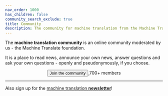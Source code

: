 ```yaml
---
nav_order: 1000
has_children: false
community_search_exclude: true
title: Community
description: The community for machine translation from the Machine Translate foundation
---
```


The **machine translation community** is an online community moderated by us - the Machine Translate foundation.

It is a place to read news, announce your own news, answer questions and ask your own questions - openly and pseudonymously, if you choose.

<center>
    <a href="https://reddit.com/r/machinetranslation" class="no-arrow" target="_blank">
        <button id="airtable-button">
            Join the community
        </button>
    </a>
    <span class="hint">700+ members</span>
</center>

---

Also sign up for the [machine translation **newsletter**](newsletter.md)!
